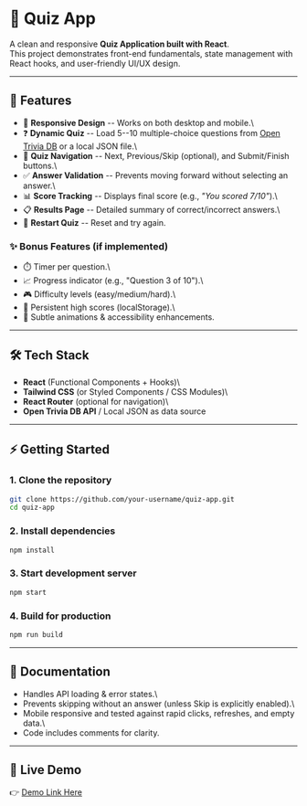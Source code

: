 # 🎯 Quiz App

A clean and responsive **Quiz Application built with React**.\
This project demonstrates front-end fundamentals, state management with
React hooks, and user-friendly UI/UX design.

------------------------------------------------------------------------

## 🚀 Features

-   📱 **Responsive Design** -- Works on both desktop and mobile.\
-   ❓ **Dynamic Quiz** -- Load 5--10 multiple-choice questions from
    [Open Trivia DB](https://opentdb.com/api_config.php) or a local JSON
    file.\
-   🧭 **Quiz Navigation** -- Next, Previous/Skip (optional), and
    Submit/Finish buttons.\
-   ✅ **Answer Validation** -- Prevents moving forward without
    selecting an answer.\
-   📊 **Score Tracking** -- Displays final score (e.g., *"You scored
    7/10"*).\
-   📋 **Results Page** -- Detailed summary of correct/incorrect
    answers.\
-   🔄 **Restart Quiz** -- Reset and try again.

### ✨ Bonus Features (if implemented)

-   ⏱️ Timer per question.\
-   📈 Progress indicator (e.g., "Question 3 of 10").\
-   🎮 Difficulty levels (easy/medium/hard).\
-   💾 Persistent high scores (localStorage).\
-   🎨 Subtle animations & accessibility enhancements.

------------------------------------------------------------------------

## 🛠️ Tech Stack

-   **React** (Functional Components + Hooks)\
-   **Tailwind CSS** (or Styled Components / CSS Modules)\
-   **React Router** (optional for navigation)\
-   **Open Trivia DB API** / Local JSON as data source

------------------------------------------------------------------------


## ⚡ Getting Started

### 1. Clone the repository

``` bash
git clone https://github.com/your-username/quiz-app.git
cd quiz-app
```

### 2. Install dependencies

``` bash
npm install
```

### 3. Start development server

``` bash
npm start
```

### 4. Build for production

``` bash
npm run build
```


------------------------------------------------------------------------

## 📖 Documentation

-   Handles API loading & error states.\
-   Prevents skipping without an answer (unless Skip is explicitly
    enabled).\
-   Mobile responsive and tested against rapid clicks, refreshes, and
    empty data.\
-   Code includes comments for clarity.


------------------------------------------------------------------------

## 🎉 Live Demo

👉 [Demo Link Here](https://quiz-app-problem.vercel.app/)
